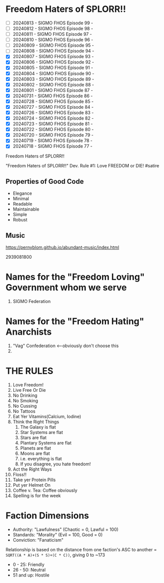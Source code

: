 # Freedom Haters of SPLORR!!

  - [ ] 20240813 - SIGMO FHOS Episode 99 - 
  - [ ] 20240812 - SIGMO FHOS Episode 98 - 
  - [ ] 20240811 - SIGMO FHOS Episode 97 - 
  - [ ] 20240810 - SIGMO FHOS Episode 96 - 
  - [ ] 20240809 - SIGMO FHOS Episode 95 - 
  - [ ] 20240808 - SIGMO FHOS Episode 94 - 
  - [x] 20240807 - SIGMO FHOS Episode 93 - 
  - [x] 20240806 - SIGMO FHOS Episode 92 - 
  - [x] 20240805 - SIGMO FHOS Episode 91 - 
  - [x] 20240804 - SIGMO FHOS Episode 90 - 
  - [x] 20240803 - SIGMO FHOS Episode 89 - 
  - [x] 20240802 - SIGMO FHOS Episode 88 - 
  - [x] 20240801 - SIGMO FHOS Episode 87 - 
  - [x] 20240731 - SIGMO FHOS Episode 86 - 
  - [x] 20240728 - SIGMO FHOS Episode 85 - 
  - [x] 20240727 - SIGMO FHOS Episode 84 - 
  - [x] 20240726 - SIGMO FHOS Episode 83 - 
  - [x] 20240724 - SIGMO FHOS Episode 82 - 
  - [x] 20240723 - SIGMO FHOS Episode 81 - 
  - [x] 20240722 - SIGMO FHOS Episode 80 - 
  - [x] 20240720 - SIGMO FHOS Episode 79 - 
  - [x] 20240719 - SIGMO FHOS Episode 78 - 
  - [x] 20240718 - SIGMO FHOS Episode 77 - 

Freedom Haters of SPLORR!!

"Freedom Haters of SPLORR!!" Dev. Rule #1: Love FREEDOM or DIE! #satire

## Properties of Good Code

  - Elegance
  - Minimal
  - Readable
  - Maintainable
  - Simple
  - Robust


## Music
https://pernyblom.github.io/abundant-music/index.html

2939081800

# Names for the "Freedom Loving" Government whom we serve

1. SIGMO Federation

# Names for the "Freedom Hating" Anarchists

1. "Vag" Confederation <--obviously don't choose this
1. 

# THE RULES

1. Love Freedom!
1. Live Free Or Die
1. No Drinking
1. No Smoking
1. No Cussing
1. No Tattoos
1. Eat Yer Vitamins(Calcium, Iodine)
1. Think the Right Things
    1. The Galaxy is flat
    1. Star Systems are flat
    1. Stars are flat
    1. Plantary Systems are flat
    1. Planets are flat
    1. Moons are flat
    1. i.e. everything is flat
    1. If you disagree, you hate freedom!
1. Act the Right Ways
1. Floss!!
1. Take yer Protein Pills
1. Put yer Helmet On
1. Coffee v. Tea: Coffee obviously
1. Spelling is for the week


# Faction Dimensions

* Authority: "Lawfulness" (Chaotic = 0, Lawful = 100)
* Standards: "Morality" (Evil = 100, Good = 0)
* Conviction: "Fanaticism"

Relationship is based on the distance from one faction's ASC to another = ```SQRT((A * A)+(S * S)+(C * C))```, giving 0 to ~173
*  0 - 25: Friendly
* 26 - 50: Neutral
* 51 and up: Hostile
